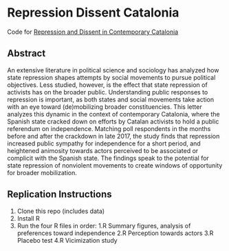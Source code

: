 # Repression Dissent Catalonia
Code for [Repression and Dissent in Contemporary Catalonia](https://doi.org/10.1017/S0007123420000307)

## Abstract



An extensive literature in political science and sociology has analyzed how state repression shapes attempts by social movements to pursue political objectives. Less studied, however, is the effect that state repression of activists has on the broader public. Understanding public responses to repression is important, as both states and social movements take action with an eye toward (de)mobilizing broader constituencies. This letter analyzes this dynamic in the context of contemporary Catalonia, where the Spanish state cracked down on efforts by Catalan activists to hold a public referendum on independence. Matching poll respondents in the months before and after the crackdown in late 2017, the study finds that repression increased public sympathy for independence for a short period, and heightened animosity towards actors perceived to be associated or complicit with the Spanish state. The findings speak to the potential for state repression of nonviolent movements to create windows of opportunity for broader mobilization.


## Replication Instructions

1. Clone this repo (includes data)
2. Install R
3. Run the four R files in order:
    1.R Summary figures, analysis of preferences toward independence
    2.R Perception towards actors
    3.R Placebo test
    4.R Vicimization study

        
